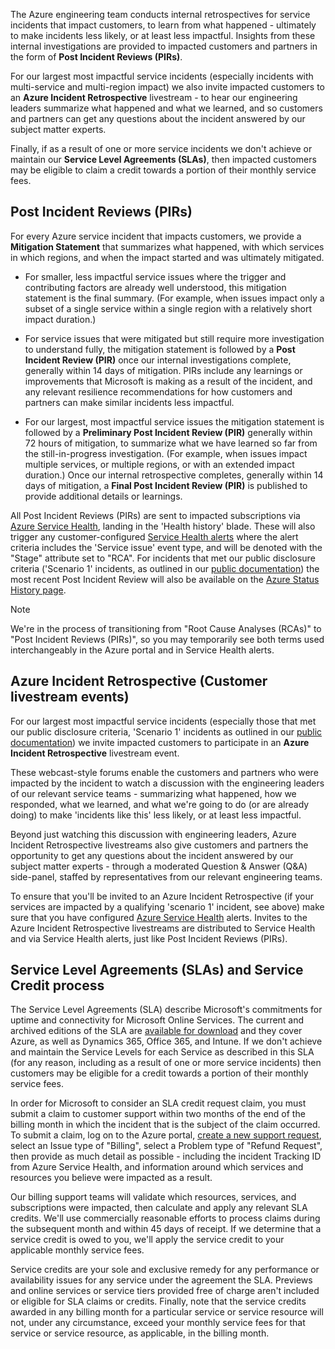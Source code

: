 The Azure engineering team conducts internal retrospectives for service incidents that impact customers, to learn from what happened - ultimately to make incidents less likely, or at least less impactful. Insights from these internal investigations are provided to impacted customers and partners in the form of **Post Incident Reviews (PIRs)**.

For our largest most impactful service incidents (especially incidents with multi-service and multi-region impact) we also invite impacted customers to an **Azure Incident Retrospective** livestream - to hear our engineering leaders summarize what happened and what we learned, and so customers and partners can get any questions about the incident answered by our subject matter experts.

Finally, if as a result of one or more service incidents we don't achieve or maintain our **Service Level Agreements (SLAs)**, then impacted customers may be eligible to claim a credit towards a portion of their monthly service fees.

## Post Incident Reviews (PIRs)

For every Azure service incident that impacts customers, we provide a **Mitigation Statement** that summarizes what happened, with which services in which regions, and when the impact started and was ultimately mitigated. 

- For smaller, less impactful service issues where the trigger and contributing factors are already well understood, this mitigation statement is the final summary. (For example, when issues impact only a subset of a single service within a single region with a relatively short impact duration.)

- For service issues that were mitigated but still require more investigation to understand fully, the mitigation statement is followed by a **Post Incident Review (PIR)** once our internal investigations complete, generally within 14 days of mitigation. PIRs include any learnings or improvements that Microsoft is making as a result of the incident, and any relevant resilience recommendations for how customers and partners can make similar incidents less impactful.

- For our largest, most impactful service issues the mitigation statement is followed by a **Preliminary Post Incident Review (PIR)** generally within 72 hours of mitigation, to summarize what we have learned so far from the still-in-progress investigation. (For example, when issues impact multiple services, or multiple regions, or with an extended impact duration.) Once our internal retrospective completes, generally within 14 days of mitigation, a **Final Post Incident Review (PIR)** is published to provide additional details or learnings.

All Post Incident Reviews (PIRs) are sent to impacted subscriptions via [Azure Service Health](https://www.aka.ms/ash-portal), landing in the 'Health history' blade. These will also trigger any customer-configured [Service Health alerts](https://www.aka.ms/ash-alerts) where the alert criteria includes the 'Service issue' event type, and will be denoted with the "Stage" attribute set to "RCA". For incidents that met our public disclosure criteria ('Scenario 1' incidents, as outlined in our [public documentation](/azure/service-health/azure-status-overview#when-does-azure-publish-communications-to-the-status-page)) the most recent Post Incident Review will also be available on the [Azure Status History page](https://azure.status.microsoft/status/history/).

> [!NOTE]
>
> We're in the process of transitioning from "Root Cause Analyses (RCAs)" to "Post Incident Reviews (PIRs)", so you may temporarily see both terms used interchangeably in the Azure portal and in Service Health alerts.

## Azure Incident Retrospective (Customer livestream events)

For our largest most impactful service incidents (especially those that met our public disclosure criteria, 'Scenario 1' incidents as outlined in our [public documentation](/azure/service-health/azure-status-overview#when-does-azure-publish-communications-to-the-status-page)) we invite impacted customers to participate in an **Azure Incident Retrospective** livestream event.

These webcast-style forums enable the customers and partners who were impacted by the incident to watch a discussion with the engineering leaders of our relevant service teams - summarizing what happened, how we responded, what we learned, and what we're going to do (or are already doing) to make 'incidents like this' less likely, or at least less impactful.

Beyond just watching this discussion with engineering leaders, Azure Incident Retrospective livestreams also give customers and partners the opportunity to get any questions about the incident answered by our subject matter experts - through a moderated Question & Answer (Q&A) side-panel, staffed by representatives from our relevant engineering teams.

To ensure that you'll be invited to an Azure Incident Retrospective (if your services are impacted by a qualifying 'scenario 1' incident, see above) make sure that you have configured [Azure Service Health](https://www.aka.ms/ash-alerts) alerts. Invites to the Azure Incident Retrospective livestreams are distributed to Service Health and via Service Health alerts, just like Post Incident Reviews (PIRs).

## Service Level Agreements (SLAs) and Service Credit process

The Service Level Agreements (SLA) describe Microsoft's commitments for uptime and connectivity for Microsoft Online Services. The current and archived editions of the SLA are [available for download](https://aka.ms/csla) and they cover Azure, as well as Dynamics 365, Office 365, and Intune. If we don't achieve and maintain the Service Levels for each Service as described in this SLA (for any reason, including as a result of one or more service incidents) then customers may be eligible for a credit towards a portion of their monthly service fees. 

In order for Microsoft to consider an SLA credit request claim, you must submit a claim to customer support within two months of the end of the billing month in which the incident that is the subject of the claim occurred. To submit a claim, log on to the Azure portal, [create a new support request](https://go.microsoft.com/fwlink/p/?linkid=2202692), select an Issue type of "Billing", select a Problem type of "Refund Request", then provide as much detail as possible - including the incident Tracking ID from Azure Service Health, and information around which services and resources you believe were impacted as a result.

Our billing support teams will validate which resources, services, and subscriptions were impacted, then calculate and apply any relevant SLA credits. We'll use commercially reasonable efforts to process claims during the subsequent month and within 45 days of receipt. If we determine that a service credit is owed to you, we'll apply the service credit to your applicable monthly service fees.

Service credits are your sole and exclusive remedy for any performance or availability issues for any service under the agreement the SLA. Previews and online services or service tiers provided free of charge aren't included or eligible for SLA claims or credits. Finally, note that the service credits awarded in any billing month for a particular service or service resource will not, under any circumstance, exceed your monthly service fees for that service or service resource, as applicable, in the billing month.
